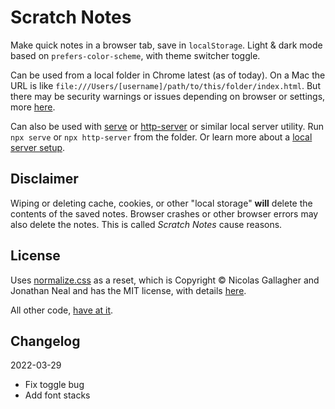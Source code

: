 # Scratch Notes

Make quick notes in a browser tab, save in `localStorage`. Light & dark mode based on `prefers-color-scheme`, with theme switcher toggle.

Can be used from a local folder in Chrome latest (as of today). On a Mac the URL is like `file:///Users/[username]/path/to/this/folder/index.html`. But there may be security warnings or issues depending on browser or settings, more [here](https://developer.mozilla.org/en-US/docs/Web/API/Window/localStorage#exceptions). 

Can also be used with [serve](https://www.npmjs.com/package/serve) or [http-server](https://www.npmjs.com/package/http-server) or similar local server utility. Run `npx serve` or `npx http-server` from the folder. Or learn more about a [local server setup](https://developer.mozilla.org/en-US/docs/Learn/Common_questions/set_up_a_local_testing_server).

## Disclaimer

Wiping or deleting cache, cookies, or other "local storage" **will** delete the contents of the saved notes. Browser crashes or other browser errors may also delete the notes. This is called _Scratch Notes_ cause reasons.

## License

Uses [normalize.css](https://github.com/necolas/normalize.css) as a reset, which is Copyright © Nicolas Gallagher and Jonathan Neal and has the MIT license, with details [here](https://github.com/necolas/normalize.css/blob/master/LICENSE.md).

All other code, [have at it](./LICENSE.md).

## Changelog

2022-03-29  

  - Fix toggle bug
  - Add font stacks
